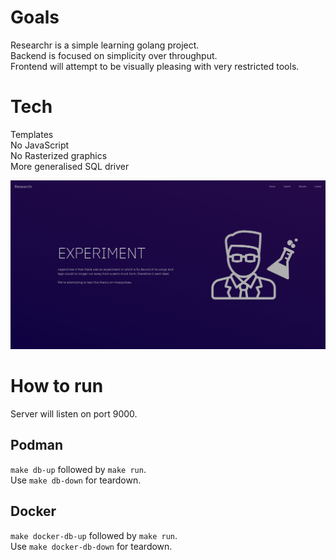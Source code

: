 # Goals
Researchr is a simple learning golang project.\
Backend is focused on simplicity over throughput.\
Frontend will attempt to be visually pleasing with very restricted tools.

# Tech
Templates\
No JavaScript\
No Rasterized graphics\
More generalised SQL driver

![homepage](home.png)

# How to run
Server will listen on port 9000.
## Podman
`make db-up` followed by `make run`.\
Use `make db-down` for teardown.

## Docker
`make docker-db-up` followed by `make run`.\
Use `make docker-db-down` for teardown.

